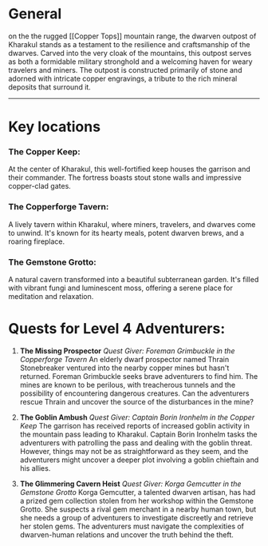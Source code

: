 # **General**

on the  the rugged [[Copper Tops]] mountain range, the dwarven outpost of Kharakul stands as a testament to the resilience and craftsmanship of the dwarves. Carved into the very cloak of the mountains, this outpost serves as both a formidable military stronghold and a welcoming haven for weary travelers and miners. The outpost is constructed primarily of stone and adorned with intricate copper engravings, a tribute to the rich mineral deposits that surround it.

---
# **Key locations**
### **The Copper Keep:** 

At the center of Kharakul, this well-fortified keep houses the garrison and their commander. The fortress boasts stout stone walls and impressive copper-clad gates.
### **The Copperforge Tavern:** 

A lively tavern within Kharakul, where miners, travelers, and dwarves come to unwind. It's known for its hearty meals, potent dwarven brews, and a roaring fireplace.   
### **The Gemstone Grotto:** 

A natural cavern transformed into a beautiful subterranean garden. It's filled with vibrant fungi and luminescent moss, offering a serene place for meditation and relaxation.
# **Quests for Level 4 Adventurers:**

1. **The Missing Prospector** _Quest Giver: Foreman Grimbuckle in the Copperforge Tavern_ An elderly dwarf prospector named Thrain Stonebreaker ventured into the nearby copper mines but hasn't returned. Foreman Grimbuckle seeks brave adventurers to find him. The mines are known to be perilous, with treacherous tunnels and the possibility of encountering dangerous creatures. Can the adventurers rescue Thrain and uncover the source of the disturbances in the mine?
    
2. **The Goblin Ambush** _Quest Giver: Captain Borin Ironhelm in the Copper Keep_ The garrison has received reports of increased goblin activity in the mountain pass leading to Kharakul. Captain Borin Ironhelm tasks the adventurers with patrolling the pass and dealing with the goblin threat. However, things may not be as straightforward as they seem, and the adventurers might uncover a deeper plot involving a goblin chieftain and his allies.
    
3. **The Glimmering Cavern Heist** _Quest Giver: Korga Gemcutter in the Gemstone Grotto_ Korga Gemcutter, a talented dwarven artisan, has had a prized gem collection stolen from her workshop within the Gemstone Grotto. She suspects a rival gem merchant in a nearby human town, but she needs a group of adventurers to investigate discreetly and retrieve her stolen gems. The adventurers must navigate the complexities of dwarven-human relations and uncover the truth behind the theft.